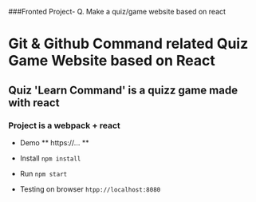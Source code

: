 ###Fronted Project- Q. Make a quiz/game website based on react

# Git & Github Command related Quiz Game Website based on React

## Quiz 'Learn Command' is a quizz game made with react

### Project is a webpack + react

* Demo
** https://... **

* Install
``
npm install
``

* Run
``
npm start
``

* Testing on browser
``
htpp://localhost:8080
``


